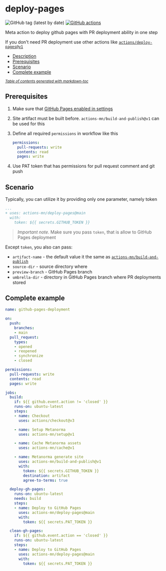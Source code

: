 # deploy-pages

![GitHub tag (latest by date)](https://img.shields.io/github/v/tag/actions-mn/deploy-pages)
[![GitHub actions](https://github.com/actions-mn/build-and-publish/actions/workflows/test.yml/badge.svg)](https://github.com/actions-mn/deploy-pages/actions/workflows/test.yml)

Meta action to deploy github pages with PR deployment ability in one step

If you don't need PR deployment use other actions like [`actions/deploy-pages@v1`](https://github.com/actions/deploy-pages)

- [Description](#description)
- [Prerequisites](#prerequisites)
- [Scenario](#scenario)
- [Complete example](#complete-example)

<small><i><a href='http://ecotrust-canada.github.io/markdown-toc/'>Table of contents generated with markdown-toc</a></i></small>

## Prerequisites

1. Make sure that [GitHub Pages enabled in settings](https://docs.github.com/en/pages/getting-started-with-github-pages/creating-a-github-pages-site#creating-your-site)
1. Site artifact must be built before. `actions-mn/build-and-publish@v1` can be used for this
1. Define all required `permissions` in workflow like this

   ```yml
   permissions:
     pull-requests: write
     contents: read
     pages: write
   ```
1. Use PAT token that has permissions for pull request comment and git push

## Scenario

Typically, you can utilize it by providing only one parameter, namely token

```yml
...
+ uses: actions-mn/deploy-pages@main
  with:
    token: ${{ secrets.GITHUB_TOKEN }}
```

> *Important note*. Make sure you pass `token`, that is allow to GitHub Pages deployment

Except `token`, you also can pass:

- `artifact-name` - the default value it the same as [`actions-mn/build-and-publish`](https://github.com/actions-mn/build-and-publish)
- `source-dir` - source directory where 
- `preview-branch` - GitHub Pages branch
- `umbrella-dir` - directory in GitHub Pages branch where PR deployments stored

## Complete example

```yml
name: github-pages-deployment

on:
  push:
    branches:
    - main
  pull_request:
    types:
    - opened
    - reopened
    - synchronize
    - closed

permissions:
  pull-requests: write
  contents: read
  pages: write

jobs:
  build:
    if: ${{ github.event.action != 'closed' }}
    runs-on: ubuntu-latest
    steps:
    - name: Checkout
      uses: actions/checkout@v3

    - name: Setup Metanorma
      uses: actions-mn/setup@v1

    - name: Cache Metanorma assets
      uses: actions-mn/cache@v1

    - name: Metanorma generate site
      uses: actions-mn/build-and-publish@v1
      with:
        token: ${{ secrets.GITHUB_TOKEN }}
        destination: artifact
        agree-to-terms: true

  deploy-gh-pages:
    runs-on: ubuntu-latest
    needs: build
    steps:
    - name: Deploy to GitHub Pages
      uses: actions-mn/deploy-pages@main
      with:
        token: ${{ secrets.PAT_TOKEN }}

  clean-gh-pages:
    if: ${{ github.event.action == 'closed' }}
    runs-on: ubuntu-latest
    steps:
    - name: Deploy to GitHub Pages
      uses: actions-mn/deploy-pages@main
      with:
        token: ${{ secrets.PAT_TOKEN }}
```
